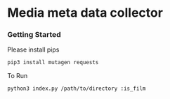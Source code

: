 # Media meta data collector

### Getting Started

Please install pips

```bash
pip3 install mutagen requests
```

To Run

```bash
python3 index.py /path/to/directory :is_film
```